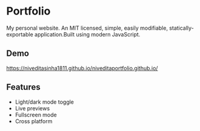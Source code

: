 
# Portfolio

My personal website. An MIT licensed, simple, easily modifiable,
statically-exportable application.Built using modern JavaScript.


## Demo

https://niveditasinha1811.github.io/niveditaportfolio.github.io/


## Features

- Light/dark mode toggle
- Live previews
- Fullscreen mode
- Cross platform

